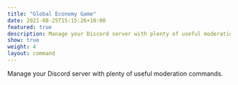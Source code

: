 ```yaml
---
title: "Global Economy Game"
date: 2021-08-25T15:15:26+10:00
featured: true
description: Manage your Discord server with plenty of useful moderation commands.
show: true
weight: 4
layout: command
---
```


Manage your Discord server with plenty of useful moderation commands.